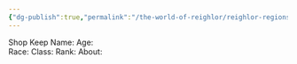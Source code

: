 ```yaml
---
{"dg-publish":true,"permalink":"/the-world-of-reighlor/reighlor-regions/kingdom-of-leloria/joleria/joleria-market/fair-fur-outfitters-tailor-shop/"}
---
```


Shop Keep
Name: 
Age:  
Race: 
Class: 
Rank: 
About: 